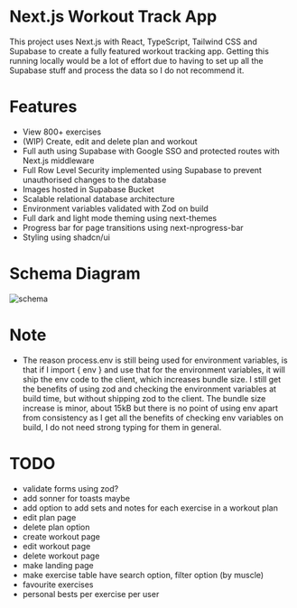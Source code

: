 # Next.js Workout Track App

This project uses Next.js with React, TypeScript, Tailwind CSS and Supabase to create a fully featured workout tracking app. Getting this running locally would be a lot of effort due to having to set up all the Supabase stuff and process the data so I do not recommend it.

# Features

- View 800+ exercises
- (WIP) Create, edit and delete plan and workout
- Full auth using Supabase with Google SSO and protected routes with Next.js middleware
- Full Row Level Security implemented using Supabase to prevent unauthorised changes to the database
- Images hosted in Supabase Bucket
- Scalable relational database architecture
- Environment variables validated with Zod on build
- Full dark and light mode theming using next-themes
- Progress bar for page transitions using next-nprogress-bar
- Styling using shadcn/ui

# Schema Diagram

![schema](https://github.com/user-attachments/assets/32ffc229-7a2e-4e29-9b97-43c70ef59587)

# Note

- The reason process.env is still being used for environment variables, is that if I import { env } and use that for the environment variables, it will ship the env code to the client, which increases bundle size. I still get the benefits of using zod and checking the environment variables at build time, but without shipping zod to the client. The bundle size increase is minor, about 15kB but there is no point of using env apart from consistency as I get all the benefits of checking env variables on build, I do not need strong typing for them in general.

# TODO

- validate forms using zod?
- add sonner for toasts maybe
- add option to add sets and notes for each exercise in a workout plan
- edit plan page
- delete plan option
- create workout page
- edit workout page
- delete workout page
- make landing page
- make exercise table have search option, filter option (by muscle)
- favourite exercises
- personal bests per exercise per user
